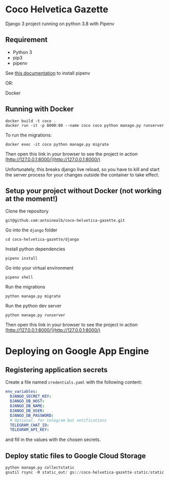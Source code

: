 # Coco Helvetica Gazette

Django 3 project running on python 3.8 with Pipenv

## Requirement

- Python 3
- pip3
- pipenv


See [this documentation](https://pipenv-fork.readthedocs.io/en/latest/install.html) to install pipenv

OR:

Docker

## Running with Docker

```
docker build -t coco .
docker run -it -p 8000:80 --name coco coco python manage.py runserver
```

To run the migrations:

```
docker exec -it coco python manage.py migrate
```

Then open this link in your browser to see the project in action [http://127.0.0.1:8000/](http://127.0.0.1:8000/)

Unfortunately, this breaks django live reload, so you have to kill and start the server process for your changes outside the container to take effect.

## Setup your project without Docker (not working at the moment!)
Clone the repository

    git@github.com:antoinealb/coco-helvetica-gazette.git

Go into the `django` folder

    cd coco-helvetica-gazette/django

Install python dependencies

    pipenv install

Go into your virtual environment

    pipenv shell

Run the migrations

    python manage.py migrate

Run the python dev server

    python manage.py runserver

Then open this link in your browser to see the project in action [http://127.0.0.1:8000/](http://127.0.0.1:8000/)


# Deploying on Google App Engine

## Registering application secrets

Create a file named `credentials.yaml` with the following content:

```yml
env_variables:
  DJANGO_SECRET_KEY:
  DJANGO_DB_HOST:
  DJANGO_DB_NAME:
  DJANGO_DB_USER:
  DJANGO_DB_PASSWORD:
  # Optional, for telegram bot notifications
  TELEGRAM_CHAT_ID:
  TELEGRAM_API_KEY:
```

and fill in the values with the chosen secrets.

## Deploy static files to Google Cloud Storage

```python
python manage.py collectstatic
gsutil rsync -R static_out/ gs://coco-helvetica-gazette-static/static
```
